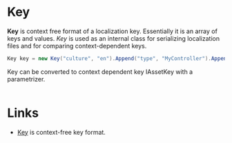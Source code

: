 # Key
**Key** is context free format of a localization key. Essentially it is an array of keys and values. 
*Key* is used as an internal class for serializing localization files and for comparing context-dependent keys.

```csharp
Key key = new Key("culture", "en").Append("type", "MyController").Append("key", "Success");
```

Key can be converted to context dependent key IAssetKey with a parametrizer.

```csharp

```

# Links
 * [Key](https://github.com/tagcode/Lexical.Localization/blob/master/Lexical.Localization/Internal/Key.cs) is context-free key format.
